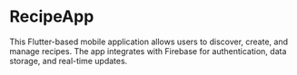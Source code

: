 # RecipeApp
This Flutter-based mobile application allows users to discover, create, and manage recipes. The app integrates with Firebase for authentication, data storage, and real-time updates.
